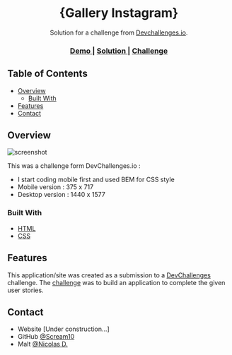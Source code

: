 <!-- Please update value in the {}  -->

<h1 align="center">{Gallery Instagram}</h1>

<div align="center">
   Solution for a challenge from  <a href="http://devchallenges.io" target="_blank">Devchallenges.io</a>.
</div>

<div align="center">
  <h3>
    <a href="https://my-gallery-master-two.vercel.app/">
      Demo
    </a>
    <span> | </span>
    <a href="https://{your-url-to-the-solution}">
      Solution
    </a>
    <span> | </span>
    <a href="https://devchallenges.io/challenges/gcbWLxG6wdennelX7b8I">
      Challenge
    </a>
  </h3>
</div>

<!-- TABLE OF CONTENTS -->

## Table of Contents

- [Overview](#overview)
  - [Built With](#built-with)
- [Features](#features)
- [Contact](#contact)

<!-- OVERVIEW -->

## Overview

![screenshot](https://user-images.githubusercontent.com/16707738/92399059-5716eb00-f132-11ea-8b14-bcacdc8ec97b.png)

This was a challenge form DevChallenges.io : 
  - I start coding mobile first and used BEM for CSS style
  - Mobile version : 375 x 717
  - Desktop version : 1440 x 1577

### Built With

<!-- This section should list any major frameworks that you built your project using. Here are a few examples.-->

- [HTML](https://developer.mozilla.org/fr/docs/Web/HTML)
- [CSS](https://developer.mozilla.org/fr/docs/Web/css)

## Features

<!-- List the features of your application or follow the template. Don't share the figma file here :) -->

This application/site was created as a submission to a [DevChallenges](https://devchallenges.io/challenges) challenge. The [challenge](https://devchallenges.io/challenges/gcbWLxG6wdennelX7b8I) was to build an application to complete the given user stories.

## Contact

- Website [Under construction...]
- GitHub [@Scream10](https://{github.com/your-usermame})
- Malt [@Nicolas D.](https://www.malt.fr/profile/nicolasdiot)

